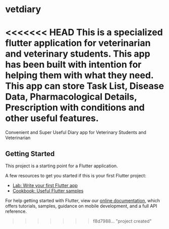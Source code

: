 # vetdiary
<<<<<<< HEAD
This is a specialized flutter application for veterinarian and veterinary students. This app has been built with intention for helping them with what they need. This app can store Task List, Disease Data, Pharmacological Details, Prescription with conditions and other useful features.
=======

Convenient and Super Useful Diary app for Veterinary Students and Veterinarian

## Getting Started

This project is a starting point for a Flutter application.

A few resources to get you started if this is your first Flutter project:

- [Lab: Write your first Flutter app](https://flutter.dev/docs/get-started/codelab)
- [Cookbook: Useful Flutter samples](https://flutter.dev/docs/cookbook)

For help getting started with Flutter, view our
[online documentation](https://flutter.dev/docs), which offers tutorials,
samples, guidance on mobile development, and a full API reference.
>>>>>>> f8d7988... "project created"
